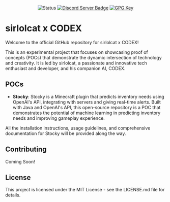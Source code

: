 <p align="center">
  <img src="https://img.shields.io/badge/status-Experimental-blue?style=for-the-badge" alt="Status">
  <a href="https://discord.gg/u4QndZEkkm" target="_blank"><img src="https://img.shields.io/discord/1083286097141969007?label=Chat%20&logo=discord&style=for-the-badge" alt="Discord Server Badge"></a>
  <a href="https://gist.github.com/sirlolcat/cc274ecaf1cfef823e90eb5db7f9dae2" target="_blank"><img src="https://img.shields.io/badge/GPG-2B0108E03FA4CD42-lightgrey?style=for-the-badge" alt="GPG Key"></a>
</p>

# sirlolcat x CODEX

Welcome to the official GitHub repository for sirlolcat x CODEX! 

This is an experimental project that focuses on showcasing proof of concepts (POCs) that demonstrate the dynamic intersection of technology and creativity. It is led by sirlolcat, a passionate and innovative tech enthusiast and developer, and his companion AI, CODEX. 

## POCs

- **Stocky**: Stocky is a Minecraft plugin that predicts inventory needs using OpenAI's API, integrating with servers and giving real-time alerts. Built with Java and OpenAI's API, this open-source repository is a POC that demonstrates the potential of machine learning in predicting inventory needs and improving gameplay experience.

All the installation instructions, usage guidelines, and comprehensive documentation for Stocky will be provided along the way. 

## Contributing

Coming Soon!

## License

This project is licensed under the MIT License - see the LICENSE.md file for details.
